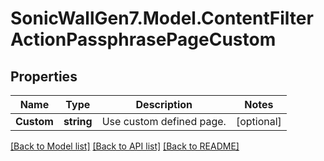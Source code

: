 # SonicWallGen7.Model.ContentFilterActionPassphrasePageCustom

## Properties

Name | Type | Description | Notes
------------ | ------------- | ------------- | -------------
**Custom** | **string** | Use custom defined page. | [optional] 

[[Back to Model list]](../README.md#documentation-for-models) [[Back to API list]](../README.md#documentation-for-api-endpoints) [[Back to README]](../README.md)

